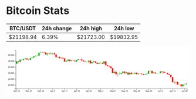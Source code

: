 # Bitcoin Stats

BTC/USDT|24h change|24h high|24h low|
|---|---|---|---|
|$21198.94|6.39%|$21723.00|$19832.95|

<img src="./chart.svg">

